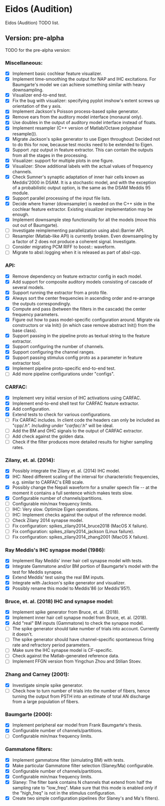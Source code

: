 # Eidos (Audition)

Eidos (Audition) TODO list.

## Version: pre-alpha
TODO for the pre-alpha version:

### Miscellaneous:
  - [X] Implement basic cochlear feature visualizer.
  - [X] Implement time-smoothing the output for NAP and IHC excitations. For
        Baumgarte's model we can achieve something similar with heavy
        downsampling.
  - [X] Visualizer end-to-end test.
  - [X] Fix the bug with visualizer: specifying pyplot imshow's extent
        screws up orientation of the y axis.
  - [X] Implement Jackson's Poisson process-based spike generator.
  - [X] Remove ears from the auditory model interface (monaural only).
  - [X] Use doubles in the output of auditory model interface instead of floats.
  - [X] Implement resampler (C++ version of Matlab/Octave polyphase resample()).
  - [X] Migrate Jackson's spike generator to use Eigen throughout: Decided not
        to do this for now, because test mocks need to be extended to Eigen.
  - [X] Support .npz output in feature extractor. This can contain the outputs
        from all the stages in the processing.
  - [X] Visualizer: support for multiple plots in one figure.
  - [X] Visualizer: Show additional labels with the actual values of frequency
        channels.
  - [X] Check Sumner's synaptic adaptation of inner hair cells known as Meddis'2000
        in DSAM. It is a stochastic model, and with the exception of a probabilistic
        output option, is the same as the DSAM Meddis 95 module.
  - [X] Support parallel processing of the input file lists.
  - [X] Decide where framer (downsampler) is needed on the C++ side in the
        cochlear feature extractor. Existing visualizer implementation
        may be enough.
  - [X] Implement downsample step functionality for all the models (move this out
        out of Baumgarte).
  - [ ] Investigate reimplementing parallelization using absl::Barrier API.
  - [ ] Resampler (Matlab-like API) is currently broken. Even downsampling by a
        factor of 2 does not produce a coherent signal. Investigate.
  - [ ] Consider migrating PCM RIFF to boost:: waveform.
  - [ ] Migrate to absl::logging when it is released as part of absl-cpp.

### API:
  - [X] Remove dependency on feature extractor config in each model.
  - [X] Add support for composite auditory models consisting of cascade of
        several models.
  - [X] Support running the extractor from a proto file.
  - [X] Always sort the center frequencies in ascending order and re-arrange
        the outputs correspondingly.
  - [X] Compute and pass (between the filters in the cascade) the center
        frequency parameters.
  - [X] Figure out how to pass model-specific configuration around. Migrate
        via constructors or via Init() (in which case remove abstract Init()
        from the base class).
  - [X] Support passing in the pipeline proto as textual string to the feature
        extractor.
  - [X] Support configuring the number of channels.
  - [X] Support configuring the channel ranges.
  - [X] Support passing stimulus config proto as a parameter in feature
        extractor tool.
  - [X] Implement pipeline proto-specific end-to-end test.
  - [ ] Add more pipeline configurations under "configs".

### CARFAC:
  - [X] Implement very initial version of IHC activations using CARFAC.
  - [X] Implement end-to-end shell test for CARFAC feature extractor.
  - [X] Add configuration.
  - [X] Extend tests to check for various configurations.
  - [ ] Fix CARFAC includes. In client code the headers can only be included
        as "cpp/*.h". Including under "carfac/*.h" will be ideal.
  - [ ] Add the BM and OHC signals to the output of CARFAC extractor.
  - [ ] Add check against the golden data.
  - [ ] Check if the filter produces more detailed results for higher sampling
        rates.

### Zilany, et. al. (2014):
  - [X] Possibly integrate the Zilany et. al. (2014) IHC model.
  - [X] IHC: Need different scaling of the interval for characteristic
        frequencies, e.g. similar to CARFAC's ERB scale.
  - [X] Possibly change the Nepali waveform for a smaller speech file --
        at the moment it contains a full sentence which makes tests slow.
  - [X] Configurable number of channels/partitions.
  - [ ] Configurable min/max frequency limits.
  - [ ] IHC: Very slow. Optimize Eigen operations.
  - [ ] IHC: Implement checks against the output of the reference model.
  - [ ] Check Zilany 2014 synapse model.
  - [ ] Fix configuration: spikes_zilany2014_bruce2018 (MacOS X failure).
  - [ ] Fix configuration: spikes_zilany2014_jackson (Linux failure).
  - [ ] Fix configuration: spikes_zilany2014_zhang2001 (MacOS X failure).

### Ray Meddis's IHC synapse model (1986):
  - [X] Implement Ray Meddis' inner hair cell synapse model with tests.
  - [X] Integrate Gammatone and/or BM portion of Baumgarte's model with the
        test for Meddis synapse.
  - [X] Extend Meddis' test using the real BM inputs.
  - [X] Integrate with Jackson's spike generator and visualizer.
  - [X] Possibly rename this model to Meddis'86 (or Meddis'95?).

### Bruce, et. al. (2018) IHC and synapse model:
  - [X] Implement spike generator from Bruce, et. al. (2018).
  - [X] Implement inner hair cell synapse model from Bruce, et. al. (2018).
  - [X] Add "real" BM inputs (Gammatone) to check the synapse model.
  - [ ] The spike generator should take number of trials into account. Currently
        it doesn't.
  - [ ] The spike generator should have channel-specific spontaneous firing
        rate and refractory period parameters.
  - [ ] Make sure the IHC synapse model is CF-specific.
  - [ ] Check against the Matlab-generated reference data.
  - [ ] Implement FFGN version from Yingchun Zhou and Stilian Stoev.

### Zhang and Carney (2001):
  - [X] Investigate simple spike generator.
  - [ ] Check how to turn number of trials into the number of fibers, hence
        turning the output from PSTH into an estimate of total AN discharge
        from a large population of fibers.

### Baumgarte (2000):
  - [X] Implement peripheral ear model from Frank Baumgarte's thesis.
  - [X] Configurable number of channels/partitions.
  - [ ] Configurable min/max frequency limits.

### Gammatone filters:
  - [X] Implement gammatone filter (simulating BM) with tests.
  - [X] Make particular Gammatone filter selection (Slaney/Ma) configurable.
  - [X] Configurable number of channels/partitions.
  - [X] Configurable min/max frequency limits.
  - [X] Slaney: The filter bank contains N channels that extend from half the
        sampling rate to "low_freq". Make sure that this mode is enabled *only*
	if the "high_freq" is not in the stimulus configuration.
  - [X] Create two simple configuration pipelines (for Slaney's and Ma's
        filters).
